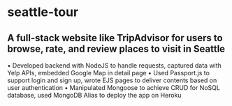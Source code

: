 # seattle-tour
## A full-stack website like TripAdvisor for users to browse, rate, and review places to visit in Seattle

  •   Developed backend with NodeJS to handle requests, captured data with Yelp APIs, embedded Google Map in detail page
  •   Used Passport.js to support login and sign up, wrote EJS pages to deliver contents based on user authentication
  •   Manipulated Mongoose to achieve CRUD for NoSQL database, used MongoDB Alias to deploy the app on Heroku
